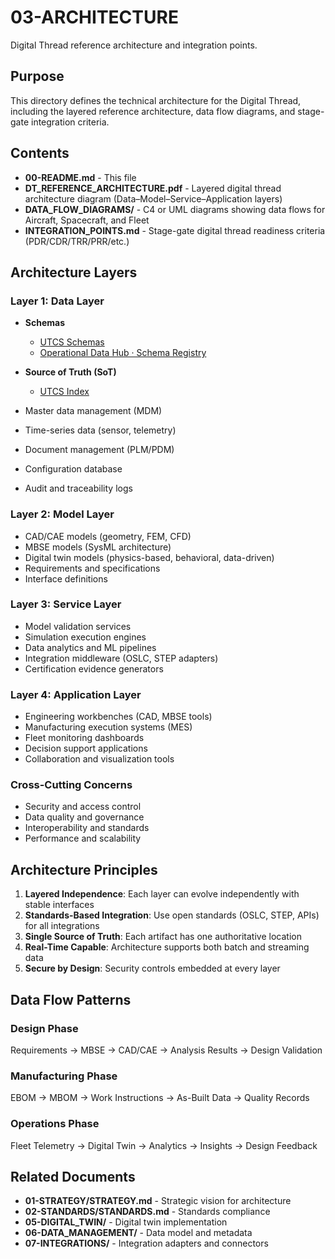 # 03-ARCHITECTURE

Digital Thread reference architecture and integration points.

## Purpose

This directory defines the technical architecture for the Digital Thread, including the layered reference architecture, data flow diagrams, and stage-gate integration criteria.

## Contents

- **00-README.md** - This file
- **DT_REFERENCE_ARCHITECTURE.pdf** - Layered digital thread architecture diagram (Data–Model–Service–Application layers)
- **DATA_FLOW_DIAGRAMS/** - C4 or UML diagrams showing data flows for Aircraft, Spacecraft, and Fleet
- **INTEGRATION_POINTS.md** - Stage-gate digital thread readiness criteria (PDR/CDR/TRR/PRR/etc.)

## Architecture Layers

### Layer 1: Data Layer

- **Schemas**
  - [UTCS Schemas](../../CONFIG_MGMT/10-TRACEABILITY/UTCS/SCHEMAS)
  - [Operational Data Hub · Schema Registry](../../../01-FLEET/OPERATIONAL_DATA_HUB/02-DATA_INGESTION/SCHEMA_REGISTRY)

- **Source of Truth (SoT)**
  - [UTCS Index](../../CONFIG_MGMT/10-TRACEABILITY/UTCS/INDEX)

- Master data management (MDM)
- Time-series data (sensor, telemetry)
- Document management (PLM/PDM)
- Configuration database
- Audit and traceability logs

### Layer 2: Model Layer
- CAD/CAE models (geometry, FEM, CFD)
- MBSE models (SysML architecture)
- Digital twin models (physics-based, behavioral, data-driven)
- Requirements and specifications
- Interface definitions

### Layer 3: Service Layer
- Model validation services
- Simulation execution engines
- Data analytics and ML pipelines
- Integration middleware (OSLC, STEP adapters)
- Certification evidence generators

### Layer 4: Application Layer
- Engineering workbenches (CAD, MBSE tools)
- Manufacturing execution systems (MES)
- Fleet monitoring dashboards
- Decision support applications
- Collaboration and visualization tools

### Cross-Cutting Concerns
- Security and access control
- Data quality and governance
- Interoperability and standards
- Performance and scalability

## Architecture Principles

1. **Layered Independence**: Each layer can evolve independently with stable interfaces
2. **Standards-Based Integration**: Use open standards (OSLC, STEP, APIs) for all integrations
3. **Single Source of Truth**: Each artifact has one authoritative location
4. **Real-Time Capable**: Architecture supports both batch and streaming data
5. **Secure by Design**: Security controls embedded at every layer

## Data Flow Patterns

### Design Phase
Requirements → MBSE → CAD/CAE → Analysis Results → Design Validation

### Manufacturing Phase
EBOM → MBOM → Work Instructions → As-Built Data → Quality Records

### Operations Phase
Fleet Telemetry → Digital Twin → Analytics → Insights → Design Feedback

## Related Documents

- **01-STRATEGY/STRATEGY.md** - Strategic vision for architecture
- **02-STANDARDS/STANDARDS.md** - Standards compliance
- **05-DIGITAL_TWIN/** - Digital twin implementation
- **06-DATA_MANAGEMENT/** - Data model and metadata
- **07-INTEGRATIONS/** - Integration adapters and connectors
